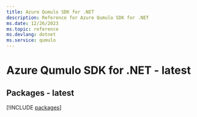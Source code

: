 ```yaml
---
title: Azure Qumulo SDK for .NET
description: Reference for Azure Qumulo SDK for .NET
ms.date: 12/26/2023
ms.topic: reference
ms.devlang: dotnet
ms.service: qumulo
---
```

# Azure Qumulo SDK for .NET - latest
## Packages - latest
[!INCLUDE [packages](qumulo-index.md)]